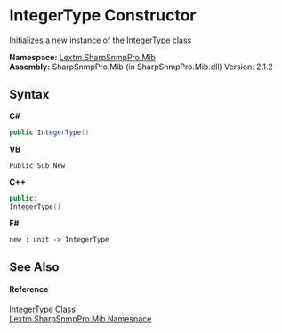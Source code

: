 # IntegerType Constructor 
 

Initializes a new instance of the <a href="T_Lextm_SharpSnmpPro_Mib_IntegerType">IntegerType</a> class

**Namespace:**&nbsp;<a href="N_Lextm_SharpSnmpPro_Mib">Lextm.SharpSnmpPro.Mib</a><br />**Assembly:**&nbsp;SharpSnmpPro.Mib (in SharpSnmpPro.Mib.dll) Version: 2.1.2

## Syntax

**C#**<br />
``` C#
public IntegerType()
```

**VB**<br />
``` VB
Public Sub New
```

**C++**<br />
``` C++
public:
IntegerType()
```

**F#**<br />
``` F#
new : unit -> IntegerType
```


## See Also


#### Reference
<a href="T_Lextm_SharpSnmpPro_Mib_IntegerType">IntegerType Class</a><br /><a href="N_Lextm_SharpSnmpPro_Mib">Lextm.SharpSnmpPro.Mib Namespace</a><br />